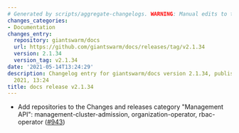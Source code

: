 ```yaml
---
# Generated by scripts/aggregate-changelogs. WARNING: Manual edits to this files will be overwritten.
changes_categories:
- Documentation
changes_entry:
  repository: giantswarm/docs
  url: https://github.com/giantswarm/docs/releases/tag/v2.1.34
  version: 2.1.34
  version_tag: v2.1.34
date: '2021-05-14T13:24:29'
description: Changelog entry for giantswarm/docs version 2.1.34, published on 14 May
  2021, 13:24
title: docs release v2.1.34
---
```


- Add repositories to the Changes and releases category "Management API": management-cluster-admission, organization-operator, rbac-operator ([#943](https://github.com/giantswarm/docs/pull/943))
